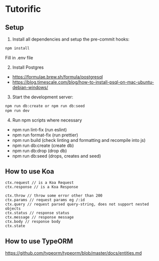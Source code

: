 # Tutorific

## Setup
1. Install all dependencies and setup the pre-commit hooks:

```bash
npm install
```

Fill in .env file


2. Install Postgres
- https://formulae.brew.sh/formula/postgresql
- https://blog.timescale.com/blog/how-to-install-psql-on-mac-ubuntu-debian-windows/


3. Start the development server:

```bash
npm run db:create or npm run db:seed
npm run dev
```

4. Run npm scripts where necessary
- npm run lint-fix (run eslint)
- npm run format-fix (run prettier)
- npm run build (check linting and formatting and recompile into js)
- npm run db:create (create db)
- npm run db:drop (drop db)
- npm run db:seed (drops, creates and seed)


## How to use Koa
```
ctx.request // is a Koa Request
ctx.response // is a Koa Response

ctx.throw // throw some error other than 200
ctx.params // request params eg /:id
ctx.query // request parsed query-string, does not support nested objects
ctx.status // response status
ctx.message // response message
ctx.body // response body
ctx.state

```

## How to use TypeORM
https://github.com/typeorm/typeorm/blob/master/docs/entities.md